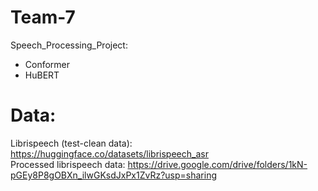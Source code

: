 # Team-7
Speech_Processing_Project:  
* Conformer  
* HuBERT  

# Data: 
Librispeech (test-clean data): https://huggingface.co/datasets/librispeech_asr  
Processed librispeech data: https://drive.google.com/drive/folders/1kN-pGEy8P8gOBXn_ilwGKsdJxPx1ZvRz?usp=sharing
